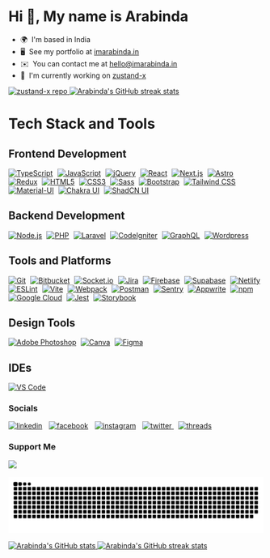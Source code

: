 # Hi 👋, My name is Arabinda

- 🌍  I'm based in India
- 🖥️  See my portfolio at [imarabinda.in](http://imarabinda.in)
- ✉️  You can contact me at [hello@imarabinda.in](mailto:hello@imarabinda.in)
- 🚀  I'm currently working on [zustand-x](http://github.com/udecode/zustand-x)


<p align="left">
  
  <a href="https://github.com/udecode/zustand-x" target="_blank" rel="noreferrer"> 
      <picture> 
        <source media="(prefers-color-scheme: dark)" srcset="https://github-readme-stats.vercel.app/api/pin/?username=udecode&repo=zustand-x&cache_seconds=86400&theme=dark&bg_color=00000000&border_color=3d444db3" alt="zustand-x repo" />
        <source media="(prefers-color-scheme: light)" srcset="https://github-readme-stats.vercel.app/api/pin/?username=udecode&repo=zustand-x&cache_seconds=86400&theme=default_repocard" alt="zustand-x repo" />
        <img src="https://github-readme-stats.vercel.app/api/pin/?username=udecode&repo=zustand-x&cache_seconds=86400&theme=default_repocard" alt="zustand-x repo" /> 
      </picture>
  </a>

  
<a href="https://github.com/imarabinda" target="_blank" rel="noreferrer"> 
      <picture> 
        <source media="(prefers-color-scheme: dark)" srcset="https://github-readme-stats.vercel.app/api/top-langs/?username=imarabinda&layout=compact&theme=dark&bg_color=00000000&border_color=3d444db3" alt="Arabinda's GitHub streak stats" /> 
        <source media="(prefers-color-scheme: light)" srcset="https://github-readme-stats.vercel.app/api/top-langs/?username=imarabinda&layout=compact&theme=default" alt="Arabinda's GitHub streak stats" /> 
        <img src="https://github-readme-stats.vercel.app/api/top-langs/?username=imarabinda&layout=compact&theme=default" alt="Arabinda's GitHub streak stats" /> 
      </picture></a>
  
</p>



# Tech Stack and Tools

## Frontend Development

<a href="https://www.typescriptlang.org/" target="_blank" rel="noreferrer">
  <img src="https://cdn.jsdelivr.net/gh/devicons/devicon/icons/typescript/typescript-original.svg" width="36" height="36" alt="TypeScript" title="TypeScript" /><img width="5" /></a>
<a href="https://developer.mozilla.org/en-US/docs/Web/JavaScript" target="_blank" rel="noreferrer">
  <img src="https://cdn.jsdelivr.net/gh/devicons/devicon/icons/javascript/javascript-original.svg" width="36" height="36" alt="JavaScript" title="JavaScript" /><img width="5" /></a>
<a href="https://jquery.com/" target="_blank" rel="noreferrer">
  <img src="https://cdn.jsdelivr.net/gh/devicons/devicon/icons/jquery/jquery-original.svg" width="36" height="36" alt="jQuery" title="jQuery" /><img width="5" /></a>
<a href="https://reactjs.org/" target="_blank" rel="noreferrer">
  <img src="https://cdn.jsdelivr.net/gh/devicons/devicon/icons/react/react-original.svg" width="36" height="36" alt="React" title="React" /><img width="5" /></a>
<a href="https://nextjs.org/" target="_blank" rel="noreferrer">
  <img src="https://cdn.jsdelivr.net/gh/devicons/devicon/icons/nextjs/nextjs-original.svg" width="36" height="36" alt="Next.js" title="Next.js" /><img width="5" /></a>
<a href="https://astro.build/" target="_blank" rel="noreferrer">
  <img src="https://cdn.simpleicons.org/astro/FF5D01" width="36" height="36" alt="Astro" title="Astro" /><img width="5" /></a>
<a href="https://redux.js.org/" target="_blank" rel="noreferrer">
  <img src="https://cdn.jsdelivr.net/gh/devicons/devicon/icons/redux/redux-original.svg" width="36" height="36" alt="Redux" title="Redux" /><img width="5" /></a>
<a href="https://developer.mozilla.org/en-US/docs/Web/HTML" target="_blank" rel="noreferrer">
  <img src="https://cdn.jsdelivr.net/gh/devicons/devicon/icons/html5/html5-original.svg" width="36" height="36" alt="HTML5" title="HTML5" /><img width="5" /></a>
<a href="https://developer.mozilla.org/en-US/docs/Web/CSS" target="_blank" rel="noreferrer">
  <img src="https://cdn.jsdelivr.net/gh/devicons/devicon/icons/css3/css3-original.svg" width="36" height="36" alt="CSS3" title="CSS3" /><img width="5" /></a>
<a href="https://sass-lang.com/" target="_blank" rel="noreferrer">
  <img src="https://cdn.jsdelivr.net/gh/devicons/devicon/icons/sass/sass-original.svg" width="36" height="36" alt="Sass" title="Sass" /><img width="5" /></a>
<a href="https://getbootstrap.com/" target="_blank" rel="noreferrer">
  <img src="https://cdn.jsdelivr.net/gh/devicons/devicon/icons/bootstrap/bootstrap-original.svg" width="36" height="36" alt="Bootstrap" title="Bootstrap" /><img width="5" /></a>
<a href="https://tailwindcss.com/" target="_blank" rel="noreferrer">
  <img src="https://cdn.jsdelivr.net/gh/devicons/devicon/icons/tailwindcss/tailwindcss-original.svg" width="36" height="36" alt="Tailwind CSS" title="Tailwind CSS" /><img width="5" /></a>
<a href="https://mui.com/" target="_blank" rel="noreferrer">
  <img src="https://cdn.simpleicons.org/mui/007FFF" width="36" height="36" alt="Material-UI" title="Material-UI" /><img width="5" /></a>
<a href="https://chakra-ui.com/" target="_blank" rel="noreferrer">
  <img src="https://cdn.simpleicons.org/chakraui" width="36" height="36" alt="Chakra UI" title="Chakra UI" /><img width="5" /></a>
<a href="https://shadcn.dev/" target="_blank" rel="noreferrer">
  <img src="https://cdn.simpleicons.org/shadcnui/_/fff" width="36" height="36" alt="ShadCN UI" title="ShadCN UI" /><img width="5" /></a>

## Backend Development

<a href="https://nodejs.org/" target="_blank" rel="noreferrer">
  <img src="https://cdn.simpleicons.org/nodedotjs/339933" width="36" height="36" alt="Node.js" title="Node.js" /><img width="5" /></a>
<a href="https://www.php.net/" target="_blank" rel="noreferrer">
  <img src="https://cdn.simpleicons.org/php/777BB4" width="36" height="36" alt="PHP" title="PHP" /><img width="5" /></a>
<a href="https://laravel.com/" target="_blank" rel="noreferrer">
  <img src="https://cdn.simpleicons.org/laravel/FF2D20" width="36" height="36" alt="Laravel" title="Laravel" /><img width="5" /></a>
<a href="https://codeigniter.com/" target="_blank" rel="noreferrer">
  <img src="https://cdn.jsdelivr.net/gh/devicons/devicon/icons/codeigniter/codeigniter-plain.svg" width="36" height="36" alt="CodeIgniter" title="CodeIgniter" /><img width="5" /></a>
<a href="https://graphql.org/" target="_blank" rel="noreferrer">
  <img src="https://cdn.jsdelivr.net/gh/devicons/devicon/icons/graphql/graphql-plain.svg" width="36" height="36" alt="GraphQL" title="GraphQL" /><img width="5" /></a>
<a href="https://Wordpress.org/" target="_blank" rel="noreferrer">
  <img src="https://cdn.simpleicons.org/wordpress/21759B" width="36" height="36" alt="Wordpress" title="Wordpress" /><img width="5" /></a>

## Tools and Platforms

<a href="https://git-scm.com/" target="_blank" rel="noreferrer">
  <img src="https://cdn.jsdelivr.net/gh/devicons/devicon/icons/git/git-original.svg" width="36" height="36" alt="Git" title="Git" /><img width="5" /></a>
<a href="https://bitbucket.org/" target="_blank" rel="noreferrer">
  <img src="https://cdn.jsdelivr.net/gh/devicons/devicon/icons/bitbucket/bitbucket-original.svg" width="36" height="36" alt="Bitbucket" title="Bitbucket" /><img width="5" /></a>
<a href="https://socket.io/" target="_blank" rel="noreferrer">
  <img src="https://cdn.simpleicons.org/socketdotio/_/fff" width="36" height="36" alt="Socket.io" title="Socket.io" /><img width="5" /></a>
<a href="https://jira.atlassian.com/" target="_blank" rel="noreferrer">
  <img src="https://cdn.jsdelivr.net/gh/devicons/devicon/icons/jira/jira-original.svg" width="36" height="36" alt="Jira" title="Jira" /><img width="5" /></a>
<a href="https://firebase.google.com/" target="_blank" rel="noreferrer">
  <img src="https://cdn.jsdelivr.net/gh/devicons/devicon/icons/firebase/firebase-plain.svg" width="36" height="36" alt="Firebase" title="Firebase" /><img width="5" /></a>
<a href="https://supabase.com/" target="_blank" rel="noreferrer">
  <img src="https://cdn.jsdelivr.net/gh/devicons/devicon/icons/supabase/supabase-original.svg" width="36" height="36" alt="Supabase" title="Supabase" /><img width="5" /></a>
<a href="https://www.netlify.com/" target="_blank" rel="noreferrer">
  <img src="https://cdn.simpleicons.org/netlify/00C7B7" width="36" height="36" alt="Netlify" title="Netlify" /><img width="5" /></a>
<a href="https://eslint.org/" target="_blank" rel="noreferrer">
  <img src="https://cdn.jsdelivr.net/gh/devicons/devicon/icons/eslint/eslint-original.svg" width="36" height="36" alt="ESLint" title="ESLint" /><img width="5" /></a>
<a href="https://vitejs.dev/" target="_blank" rel="noreferrer">
  <img src="https://cdn.jsdelivr.net/gh/devicons/devicon/icons/vitejs/vitejs-original.svg" width="36" height="36" alt="Vite" title="Vite" /><img width="5" /></a>
<a href="https://webpack.js.org/" target="_blank" rel="noreferrer">
  <img src="https://cdn.jsdelivr.net/gh/devicons/devicon/icons/webpack/webpack-original.svg" width="36" height="36" alt="Webpack" title="Webpack" /><img width="5" /></a>
<a href="https://www.postman.com/" target="_blank" rel="noreferrer">
  <img src="https://cdn.simpleicons.org/postman/FF6C37" width="36" height="36" alt="Postman" title="Postman" /><img width="5" /></a>
<a href="https://sentry.io/" target="_blank" rel="noreferrer">
  <img src="https://cdn.simpleicons.org/sentry/6A5FC1" width="36" height="36" alt="Sentry" title="Sentry" /><img width="5" /></a>
<a href="https://appwrite.io/" target="_blank" rel="noreferrer">
  <img src="https://cdn.simpleicons.org/appwrite/F02E65" width="36" height="36" alt="Appwrite" title="Appwrite" /><img width="5" /></a>
<a href="https://www.npmjs.com/" target="_blank" rel="noreferrer">
  <img src="https://cdn.jsdelivr.net/gh/devicons/devicon@latest/icons/npm/npm-original-wordmark.svg" width="36" height="36" alt="npm" title="npm" /><img width="5" /></a>
<a href="https://cloud.google.com/" target="_blank" rel="noreferrer">
  <img src="https://cdn.jsdelivr.net/gh/devicons/devicon/icons/googlecloud/googlecloud-original.svg" width="36" height="36" alt="Google Cloud" title="Google Cloud" /><img width="5" /></a>
<a href="https://jestjs.io/" target="_blank" rel="noreferrer">
  <img src="https://cdn.jsdelivr.net/gh/devicons/devicon/icons/jest/jest-plain.svg" height="40" alt="Jest" title="Jest" /><img width="5" /></a>
<a href="https://storybook.js.org/" target="_blank" rel="noreferrer">
  <img src="https://cdn.jsdelivr.net/gh/devicons/devicon/icons/storybook/storybook-original.svg" height="40" alt="Storybook" title="Storybook" /><img width="5" /></a>

## Design Tools

<a href="https://www.adobe.com/products/photoshop.html" target="_blank" rel="noreferrer">
  <img src="https://skillicons.dev/icons?i=ps" width="36" height="36" alt="Adobe Photoshop" title="Adobe Photoshop" /><img width="5" /></a>
<a href="https://www.canva.com/" target="_blank" rel="noreferrer">
  <img src="https://cdn.jsdelivr.net/gh/devicons/devicon/icons/canva/canva-original.svg" width="36" height="36" alt="Canva" title="Canva" /><img width="5" /></a>
<a href="https://www.figma.com/" target="_blank" rel="noreferrer">
  <img src="https://cdn.jsdelivr.net/gh/devicons/devicon/icons/figma/figma-original.svg" width="36" height="36" alt="Figma" title="Figma" /><img width="5" /></a>

## IDEs

<a href="https://code.visualstudio.com/" target="_blank" rel="noreferrer">
  <img src="https://cdn.jsdelivr.net/gh/devicons/devicon/icons/vscode/vscode-original.svg" width="36" height="36" alt="VS Code" title="VS Code" /><img width="5" /></a>






### Socials

<p align="left">
   <a href="https://www.linkedin.com/in/imarabinda" target="_blank" rel="noreferrer">
    <img src="https://raw.githubusercontent.com/maurodesouza/profile-readme-generator/master/src/assets/icons/social/linkedin/default.svg" width="32" height="32" alt="linkedin" title="linkedin" /></a>
  <img width="5" />
  <a href="https://www.facebook.com/imarabinda" target="_blank" rel="noreferrer">
    <img src="https://raw.githubusercontent.com/danielcranney/readme-generator/main/public/icons/socials/facebook.svg" width="32" height="32" alt="facebook" title="facebook" /></a>
  <img width="5" />
  <a href="http://www.instagram.com/imarabinda" target="_blank" rel="noreferrer">
    <img src="https://raw.githubusercontent.com/danielcranney/readme-generator/main/public/icons/socials/instagram.svg" width="32" height="32" alt="instagram" title="instagram" /></a>
  <img width="5" />
  <a href="https://www.x.com/MeArabinda" target="_blank" rel="noreferrer"> 
    <picture> 
      <source media="(prefers-color-scheme: dark)" srcset="https://raw.githubusercontent.com/danielcranney/readme-generator/main/public/icons/socials/twitter-dark.svg" alt="twitter" title="twitter" /> 
      <source media="(prefers-color-scheme: light)" srcset="https://raw.githubusercontent.com/danielcranney/readme-generator/main/public/icons/socials/twitter.svg" alt="twitter" title="twitter" /> 
      <img src="https://raw.githubusercontent.com/danielcranney/readme-generator/main/public/icons/socials/twitter.svg" width="32" height="32" alt="twitter" title="twitter" /> 
    </picture> </a>
  <img width="5" />
  <a href="https://www.threads.net/@imarabinda" target="_blank" rel="noreferrer"> 
    <picture> 
      <source media="(prefers-color-scheme: dark)" srcset="https://raw.githubusercontent.com/danielcranney/readme-generator/main/public/icons/socials/threads-dark.svg" alt="threads" title="threads" /> 
      <source media="(prefers-color-scheme: light)" srcset="https://raw.githubusercontent.com/danielcranney/readme-generator/main/public/icons/socials/threads.svg" alt="threads" title="threads" /> 
      <img src="https://raw.githubusercontent.com/danielcranney/readme-generator/main/public/icons/socials/threads.svg" width="32" height="32" alt="threads" title="threads" /> 
    </picture></a>
</p>

### Support Me

<a href="https://www.buymeacoffee.com/imarabinda"><img src="https://cdn.buymeacoffee.com/buttons/v2/default-yellow.png" width="150"/></a>


<p align="center">
  
<picture>
  <source
    media="(prefers-color-scheme: dark)"
    srcset="https://raw.githubusercontent.com/imarabinda/imarabinda/snake/github-contribution-grid-snake-dark.svg"
  />
  <source
    media="(prefers-color-scheme: light)"
    srcset="https://raw.githubusercontent.com/imarabinda/imarabinda/snake/github-contribution-grid-snake.svg"
  />
  <img
    alt="github contribution grid snake animation"
    src="https://raw.githubusercontent.com/platane/snk/output/github-contribution-grid-snake.svg"
  />
</picture>
</p>


<p align="left">

  <a href="https://github.com/imarabinda" target="_blank" rel="noreferrer"> 
      <picture> 
        <source media="(prefers-color-scheme: dark)" srcset="https://github-readme-stats.vercel.app/api?username=imarabinda&show_icons=true&theme=dark&bg_color=00000000&icon_color=fb8c00&title_color=fb8c00&text_color=fff&border_color=3d444db3" alt="Arabinda's GitHub stats" />
        <source media="(prefers-color-scheme: light)" srcset="https://github-readme-stats.vercel.app/api?username=imarabinda&show_icons=true&theme=default&icon_color=fb8c00&title_color=fb8c00" alt="Arabinda's GitHub stats" />
        <img src="https://github-readme-stats.vercel.app/api?username=imarabinda&show_icons=true&theme=default&icon_color=fb8c00&title_color=fb8c00" alt="Arabinda's GitHub stats" /> 
      </picture>
  </a>
  
  
  <a href="https://github.com/imarabinda" target="_blank" rel="noreferrer"> 
      <picture> 
        <source media="(prefers-color-scheme: dark)" srcset="https://streak-stats.demolab.com?user=imarabinda&theme=dark&background=00000000&border=3d444db3" alt="Arabinda's GitHub streak stats" /> 
        <source media="(prefers-color-scheme: light)" srcset="https://streak-stats.demolab.com?user=imarabinda&theme=default" alt="Arabinda's GitHub streak stats" /> 
        <img src="https://streak-stats.demolab.com?user=imarabinda&theme=default" alt="Arabinda's GitHub streak stats" /> 
      </picture></a>

</p>


